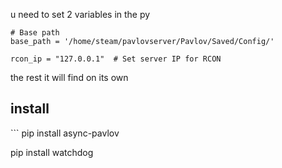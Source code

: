 u need to set 2 variables in the py 
```
# Base path
base_path = '/home/steam/pavlovserver/Pavlov/Saved/Config/'
```

```
rcon_ip = "127.0.0.1"  # Set server IP for RCON
```
the rest it will find on its own 



<h2>install</h2>
```
pip install async-pavlov

pip install watchdog
```

